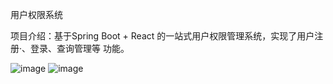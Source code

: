 用户权限系统

项目介绍：基于Spring Boot + React 的一站式用户权限管理系统，实现了用户注册·、登录、查询管理等
功能。

![image](https://github.com/dongGod666/User-permission-system/assets/121277403/17519c80-ee51-4cd5-a076-48dc043bb305)
![image](https://github.com/dongGod666/User-permission-system/assets/121277403/9b5a246c-7cd8-461c-b4af-98e63005be9a)


